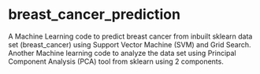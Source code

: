 # breast_cancer_prediction
A Machine Learning code to predict breast cancer from inbuilt sklearn data set (breast_cancer) using Support Vector Machine (SVM) and Grid Search.
Another Machine learning code to analyze the data set using Principal Component Analysis (PCA) tool from sklearn using 2 components.
